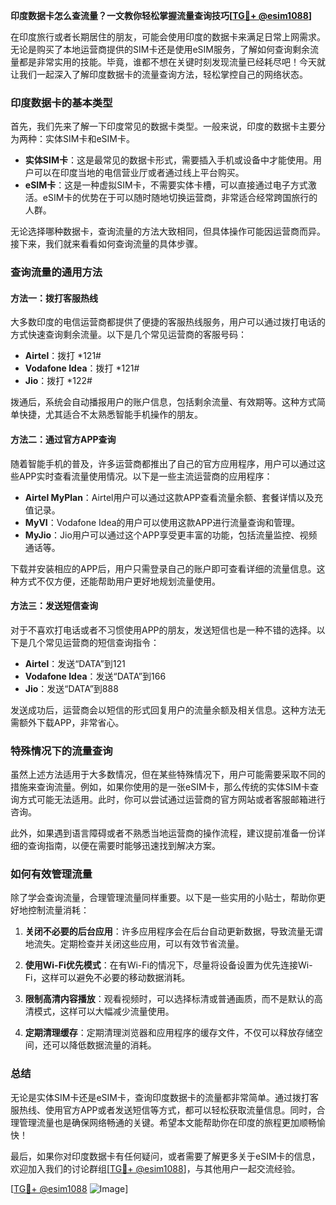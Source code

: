 **印度数据卡怎么查流量？一文教你轻松掌握流量查询技巧[[TG💪+ @esim1088](https://t.me/s/esim1088)]**

在印度旅行或者长期居住的朋友，可能会使用印度的数据卡来满足日常上网需求。无论是购买了本地运营商提供的SIM卡还是使用eSIM服务，了解如何查询剩余流量都是非常实用的技能。毕竟，谁都不想在关键时刻发现流量已经耗尽吧！今天就让我们一起深入了解印度数据卡的流量查询方法，轻松掌控自己的网络状态。

### 印度数据卡的基本类型

首先，我们先来了解一下印度常见的数据卡类型。一般来说，印度的数据卡主要分为两种：实体SIM卡和eSIM卡。

- **实体SIM卡**：这是最常见的数据卡形式，需要插入手机或设备中才能使用。用户可以在印度当地的电信营业厅或者通过线上平台购买。
- **eSIM卡**：这是一种虚拟SIM卡，不需要实体卡槽，可以直接通过电子方式激活。eSIM卡的优势在于可以随时随地切换运营商，非常适合经常跨国旅行的人群。

无论选择哪种数据卡，查询流量的方法大致相同，但具体操作可能因运营商而异。接下来，我们就来看看如何查询流量的具体步骤。

### 查询流量的通用方法

#### 方法一：拨打客服热线

大多数印度的电信运营商都提供了便捷的客服热线服务，用户可以通过拨打电话的方式快速查询剩余流量。以下是几个常见运营商的客服号码：

- **Airtel**：拨打 *121#
- **Vodafone Idea**：拨打 *121#
- **Jio**：拨打 *122#

拨通后，系统会自动播报用户的账户信息，包括剩余流量、有效期等。这种方式简单快捷，尤其适合不太熟悉智能手机操作的朋友。

#### 方法二：通过官方APP查询

随着智能手机的普及，许多运营商都推出了自己的官方应用程序，用户可以通过这些APP实时查看流量使用情况。以下是一些主流运营商的应用程序：

- **Airtel MyPlan**：Airtel用户可以通过这款APP查看流量余额、套餐详情以及充值记录。
- **MyVI**：Vodafone Idea的用户可以使用这款APP进行流量查询和管理。
- **MyJio**：Jio用户可以通过这个APP享受更丰富的功能，包括流量监控、视频通话等。

下载并安装相应的APP后，用户只需登录自己的账户即可查看详细的流量信息。这种方式不仅方便，还能帮助用户更好地规划流量使用。

#### 方法三：发送短信查询

对于不喜欢打电话或者不习惯使用APP的朋友，发送短信也是一种不错的选择。以下是几个常见运营商的短信查询指令：

- **Airtel**：发送“DATA”到121
- **Vodafone Idea**：发送“DATA”到166
- **Jio**：发送“DATA”到888

发送成功后，运营商会以短信的形式回复用户的流量余额及相关信息。这种方法无需额外下载APP，非常省心。

### 特殊情况下的流量查询

虽然上述方法适用于大多数情况，但在某些特殊情况下，用户可能需要采取不同的措施来查询流量。例如，如果你使用的是一张eSIM卡，那么传统的实体SIM卡查询方式可能无法适用。此时，你可以尝试通过运营商的官方网站或者客服邮箱进行咨询。

此外，如果遇到语言障碍或者不熟悉当地运营商的操作流程，建议提前准备一份详细的查询指南，以便在需要时能够迅速找到解决方案。

### 如何有效管理流量

除了学会查询流量，合理管理流量同样重要。以下是一些实用的小贴士，帮助你更好地控制流量消耗：

1. **关闭不必要的后台应用**：许多应用程序会在后台自动更新数据，导致流量无谓地流失。定期检查并关闭这些应用，可以有效节省流量。
   
2. **使用Wi-Fi优先模式**：在有Wi-Fi的情况下，尽量将设备设置为优先连接Wi-Fi，这样可以避免不必要的移动数据消耗。

3. **限制高清内容播放**：观看视频时，可以选择标清或普通画质，而不是默认的高清模式，这样可以大幅减少流量使用。

4. **定期清理缓存**：定期清理浏览器和应用程序的缓存文件，不仅可以释放存储空间，还可以降低数据流量的消耗。

### 总结

无论是实体SIM卡还是eSIM卡，查询印度数据卡的流量都非常简单。通过拨打客服热线、使用官方APP或者发送短信等方式，都可以轻松获取流量信息。同时，合理管理流量也是确保网络畅通的关键。希望本文能帮助你在印度的旅程更加顺畅愉快！

最后，如果你对印度数据卡有任何疑问，或者需要了解更多关于eSIM卡的信息，欢迎加入我们的讨论群组[[TG💪+ @esim1088](https://t.me/s/esim1088)]，与其他用户一起交流经验。

[[TG💪+ @esim1088](https://t.me/s/esim1088) ![Image](https://i.postimg.cc/4NQfJmqS/Snipaste-2025-05-13-00-14-12.png)]